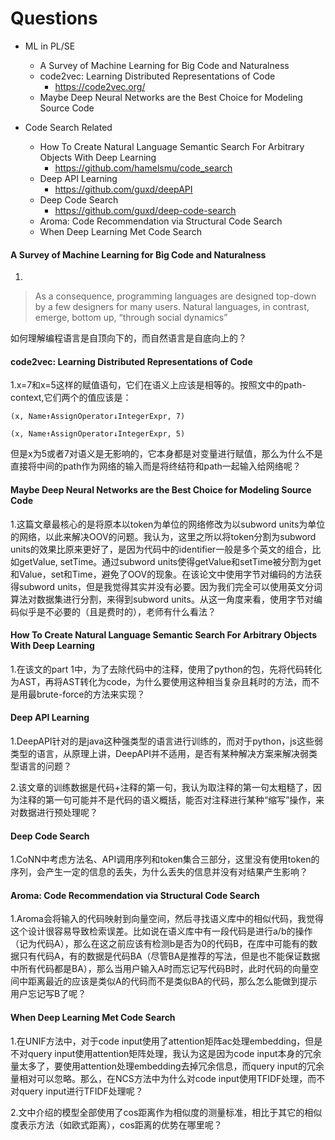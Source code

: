 # Questions

- ML in PL/SE
  - A Survey of Machine Learning for Big Code and Naturalness
  - code2vec: Learning Distributed Representations of Code
    - <https://code2vec.org/>
  - Maybe Deep Neural Networks are the Best Choice for Modeling Source Code

- Code Search Related
  - How To Create Natural Language Semantic Search For Arbitrary Objects With Deep Learning
    - <https://github.com/hamelsmu/code_search>
  - Deep API Learning
    - <https://github.com/guxd/deepAPI>
  - Deep Code Search
    - <https://github.com/guxd/deep-code-search>
  - Aroma: Code Recommendation via Structural Code Search
  - When Deep Learning Met Code Search

#### A Survey of Machine Learning for Big Code and Naturalness

1.

> As a consequence, programming languages are designed top-down by a few designers for many users. Natural languages, in contrast, emerge, bottom up, “through social dynamics”

如何理解编程语言是自顶向下的，而自然语言是自底向上的？

#### code2vec: Learning Distributed Representations of Code

1.x=7和x=5这样的赋值语句，它们在语义上应该是相等的。按照文中的path-context,它们两个的值应该是：

```
(x, Name↑AssignOperator↓IntegerExpr, 7)

(x, Name↑AssignOperator↓IntegerExpr, 5)
```

但是x为5或者7对语义是无影响的，它本身都是对变量进行赋值，那么为什么不是直接将中间的path作为网络的输入而是将终结符和path一起输入给网络呢？

#### Maybe Deep Neural Networks are the Best Choice for Modeling Source Code

1.这篇文章最核心的是将原本以token为单位的网络修改为以subword units为单位的网络，以此来解决OOV的问题。我认为，这里之所以将token分割为subword units的效果比原来更好了，是因为代码中的identifier一般是多个英文的组合，比如getValue, setTime。通过subword units使得getValue和setTime被分割为get和Value，set和Time，避免了OOV的现象。在该论文中使用字节对编码的方法获得subword units，但是我觉得其实并没有必要。因为我们完全可以使用英文分词算法对数据集进行分割，来得到subword units。从这一角度来看，使用字节对编码似乎是不必要的（且是费时的），老师有什么看法？

#### How To Create Natural Language Semantic Search For Arbitrary Objects With Deep Learning

1.在该文的part 1中，为了去除代码中的注释，使用了python的包，先将代码转化为AST，再将AST转化为code，为什么要使用这种相当复杂且耗时的方法，而不是用最brute-force的方法来实现？

#### Deep API Learning

1.DeepAPI针对的是java这种强类型的语言进行训练的，而对于python，js这些弱类型的语言，从原理上讲，DeepAPI并不适用，是否有某种解决方案来解决弱类型语言的问题？

2.该文章的训练数据是代码+注释的第一句，我认为取注释的第一句太粗糙了，因为注释的第一句可能并不是代码的语义概括，能否对注释进行某种“缩写”操作，来对数据进行预处理呢？

#### Deep Code Search

1.CoNN中考虑方法名、API调用序列和token集合三部分，这里没有使用token的序列，会产生一定的信息的丢失，为什么丢失的信息并没有对结果产生影响？

#### Aroma: Code Recommendation via Structural Code Search

1.Aroma会将输入的代码映射到向量空间，然后寻找语义库中的相似代码，我觉得这个设计很容易导致检索误差。比如说在语义库中有一段代码是进行a/b的操作（记为代码A），那么在这之前应该有检测b是否为0的代码B，在库中可能有的数据只有代码A，有的数据是代码BA（尽管BA是推荐的写法，但是也不能保证数据中所有代码都是BA），那么当用户输入A时而忘记写代码B时，此时代码的向量空间中距离最近的应该是类似A的代码而不是类似BA的代码，那么怎么能做到提示用户忘记写B了呢？

#### When Deep Learning Met Code Search

1.在UNIF方法中，对于code input使用了attention矩阵ac处理embedding，但是不对query input使用attention矩阵处理，我认为这是因为code input本身的冗余量太多了，要使用attention处理embedding去掉冗余信息，而query input的冗余量相对可以忽略。那么，在NCS方法中为什么对code input使用TFIDF处理，而不对query input进行TFIDF处理呢？

2.文中介绍的模型全部使用了cos距离作为相似度的测量标准，相比于其它的相似度表示方法（如欧式距离），cos距离的优势在哪里呢？